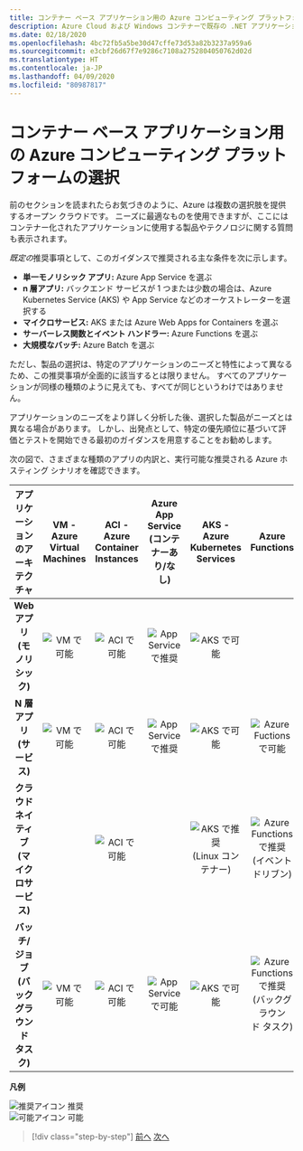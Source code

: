 ```yaml
---
title: コンテナー ベース アプリケーション用の Azure コンピューティング プラットフォームの選択
description: Azure Cloud および Windows コンテナーで既存の .NET アプリケーションを最新化する |コンテナー ベース アプリケーション用の Azure コンピューティング プラットフォームの選択
ms.date: 02/18/2020
ms.openlocfilehash: 4bc72fb5a5be30d47cffe73d53a82b3237a959a6
ms.sourcegitcommit: e3cbf26d67f7e9286c7108a2752804050762d02d
ms.translationtype: HT
ms.contentlocale: ja-JP
ms.lasthandoff: 04/09/2020
ms.locfileid: "80987817"
---
```

# <a name="choosing-azure-compute-platforms-for-container-based-applications"></a>コンテナー ベース アプリケーション用の Azure コンピューティング プラットフォームの選択

前のセクションを読まれたらお気づきのように、Azure は複数の選択肢を提供するオープン クラウドです。 ニーズに最適なものを使用できますが、ここにはコンテナー化されたアプリケーションに使用する製品やテクノロジに関する質問も表示されます。

*既定の*推奨事項として、このガイダンスで推奨される主な条件を次に示します。

- **単一モノリシック アプリ:** Azure App Service を選ぶ
- **n 層アプリ:** バックエンド サービスが 1 つまたは少数の場合は、Azure Kubernetes Service (AKS) や App Service などのオーケストレーターを選択する
- **マイクロサービス:** AKS または Azure Web Apps for Containers を選ぶ
- **サーバーレス関数とイベント ハンドラー:** Azure Functions を選ぶ
- **大規模なバッチ:** Azure Batch を選ぶ

ただし、製品の選択は、特定のアプリケーションのニーズと特性によって異なるため、この推奨事項が全面的に該当するとは限りません。 すべてのアプリケーションが同様の種類のように見えても、すべてが同じというわけではありません。

アプリケーションのニーズをより詳しく分析した後、選択した製品がニーズとは異なる場合があります。 しかし、出発点として、特定の優先順位に基づいて評価とテストを開始できる最初のガイダンスを用意することをお勧めします。

次の図で、さまざまな種類のアプリの内訳と、実行可能な推奨される Azure ホスティング シナリオを確認できます。

| アプリケーションのアーキテクチャ | VM - Azure Virtual Machines | ACI - Azure Container Instances | Azure App Service (コンテナーあり/なし) | AKS - Azure Kubernetes Services | Azure Functions | Azure Batch |
|:------------------------:|:--:|:--:|:--:|:--:|:--:|:--:|
| **Web アプリ (モノリシック)**         | ![VM で可能](media/choosing-azure-compute-options-for-container-based-applications/possible.png) | ![ACI で可能](media/choosing-azure-compute-options-for-container-based-applications/possible.png) | ![App Service で推奨](media/choosing-azure-compute-options-for-container-based-applications/recommended.png) | ![AKS で可能](media/choosing-azure-compute-options-for-container-based-applications/possible.png) | | |
| **N 層アプリ (サービス)**        | ![VM で可能](media/choosing-azure-compute-options-for-container-based-applications/possible.png) | ![ACI で可能](media/choosing-azure-compute-options-for-container-based-applications/possible.png) | ![App Service で推奨](media/choosing-azure-compute-options-for-container-based-applications/recommended.png) | ![AKS で可能](media/choosing-azure-compute-options-for-container-based-applications/possible.png) | ![Azure Fuctions で可能](media/choosing-azure-compute-options-for-container-based-applications/possible.png) | |
| **クラウドネイティブ (マイクロサービス)**  | | ![ACI で可能](media/choosing-azure-compute-options-for-container-based-applications/possible.png) | | ![AKS で推奨](media/choosing-azure-compute-options-for-container-based-applications/recommended.png) <br/> (Linux&nbsp;コンテナー)| ![Azure Functions で推奨](media/choosing-azure-compute-options-for-container-based-applications/recommended.png) <br/> (イベントドリブン) | |
| **バッチ/ジョブ (バックグラウンド タスク)** | ![VM で可能](media/choosing-azure-compute-options-for-container-based-applications/possible.png) | ![ACI で可能](media/choosing-azure-compute-options-for-container-based-applications/possible.png) | ![App Service で可能](media/choosing-azure-compute-options-for-container-based-applications/possible.png) | ![AKS で可能](media/choosing-azure-compute-options-for-container-based-applications/possible.png) | ![Azure Functions で推奨](media/choosing-azure-compute-options-for-container-based-applications/recommended.png) <br/> (バックグラウンド&nbsp;タスク) | ![Azure Batch で推奨](media/choosing-azure-compute-options-for-container-based-applications/recommended.png) <br/> (大規模) |

**凡例**

![推奨アイコン](media/choosing-azure-compute-options-for-container-based-applications/recommended.png) 推奨 \
![可能アイコン](media/choosing-azure-compute-options-for-container-based-applications/possible.png) 可能

> [!div class="step-by-step"]
> [前へ](when-to-deploy-windows-containers-to-azure-container-service-kubernetes.md)
> [次へ](build-resilient-services-ready-for-the-cloud-embrace-transient-failures-in-the-cloud.md)
